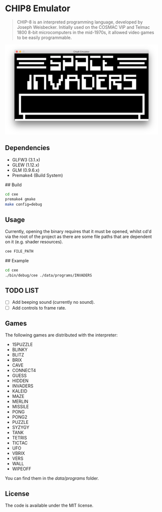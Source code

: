 # CHIP8 Emulator

> CHIP-8 is an interpreted programming language, developed by Joseph Weisbecker. Initially used on the COSMAC VIP and Telmac 1800 8-bit microcomputers in the mid-1970s, it allowed video games to be easily programmable.

![alt text](https://github.com/jankdc/cee/raw/master/data/images/invaders.png "Space Invaders Game in Chip8")

## Dependencies

- GLFW3 (3.1.x)
- GLEW (1.12.x)
- GLM (0.9.6.x)
- Premake4 (Build System)

## Build

```bash
cd cee
premake4 gmake
make config=debug
```

## Usage

Currently, opening the binary requires that it must be opened,
whilst cd'd via the root of the project as there are some file paths
that are dependent on it (e.g. shader resources).

```bash
cee FILE_PATH
```

## Example

```bash
cd cee
./bin/debug/cee ./data/programs/INVADERS
```

## TODO LIST

- [ ] Add beeping sound (currently no sound).
- [ ] Add controls to frame rate.

## Games

The following games are distributed with the interpreter:

- 15PUZZLE
- BLINKY
- BLITZ
- BRIX
- CAVE
- CONNECT4
- GUESS
- HIDDEN
- INVADERS
- KALEID
- MAZE
- MERLIN
- MISSILE
- PONG
- PONG2
- PUZZLE
- SYZYGY
- TANK
- TETRIS
- TICTAC
- UFO
- VBRIX
- VERS
- WALL
- WIPEOFF

You can find them in the *data/programs* folder.

## License

The code is available under the MIT license.
